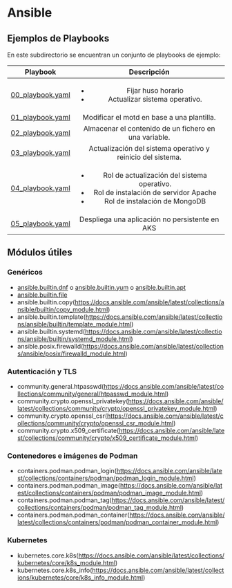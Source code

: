 # Ansible

## Ejemplos de Playbooks

En este subdirectorio se encuentran un conjunto de playbooks de ejemplo:

|Playbook|Descripción|
|:---:|:---:|
|[00_playbook.yaml](./00_playbook.yaml)|<ul><li>Fijar huso horario</li><li>Actualizar sistema operativo.</li></ul>|
|[01_playbook.yaml](./01_playbook.yaml)|Modificar el motd en base a una plantilla.|
|[02_playbook.yaml](./02_playbook.yaml)|Almacenar el contenido de un fichero en una variable.|
|[03_playbook.yaml](./03_playbook.yaml)|Actualización del sistema operativo y reinicio del sistema.|
|[04_playbook.yaml](./04_playbook.yaml)|<ul><li>Rol de actualización del sistema operativo.</li><li>Rol de instalación de servidor Apache</li><li>Rol de instalación de MongoDB</li></ul>|
|[05_playbook.yaml](./05_playbook.yaml)|Despliega una aplicación no persistente en AKS|

## Módulos útiles

### Genéricos

* [ansible.builtin.dnf](https://docs.ansible.com/ansible/latest/collections/ansible/builtin/dnf_module.html) o [ansible.builtin.yum](https://docs.ansible.com/ansible/latest/collections/ansible/builtin/yum_module.html) o [ansible.builtin.apt](https://docs.ansible.com/ansible/latest/collections/ansible/builtin/apt_module.html)
* [ansible.builtin.file](https://docs.ansible.com/ansible/latest/collections/ansible/builtin/file_module.html)
* ansible.builtin.copy(https://docs.ansible.com/ansible/latest/collections/ansible/builtin/copy_module.html)
* ansible.builtin.template(https://docs.ansible.com/ansible/latest/collections/ansible/builtin/template_module.html)
* ansible.builtin.systemd(https://docs.ansible.com/ansible/latest/collections/ansible/builtin/systemd_module.html)
* ansible.posix.firewalld(https://docs.ansible.com/ansible/latest/collections/ansible/posix/firewalld_module.html)

### Autenticación y TLS

* community.general.htpasswd(https://docs.ansible.com/ansible/latest/collections/community/general/htpasswd_module.html)
* community.crypto.openssl_privatekey(https://docs.ansible.com/ansible/latest/collections/community/crypto/openssl_privatekey_module.html)
* community.crypto.openssl_csr(https://docs.ansible.com/ansible/latest/collections/community/crypto/openssl_csr_module.html)
* community.crypto.x509_certificate(https://docs.ansible.com/ansible/latest/collections/community/crypto/x509_certificate_module.html)

### Contenedores e imágenes de Podman

* containers.podman.podman_login(https://docs.ansible.com/ansible/latest/collections/containers/podman/podman_login_module.html)
* containers.podman.podman_image(https://docs.ansible.com/ansible/latest/collections/containers/podman/podman_image_module.html)
* containers.podman.podman_tag(https://docs.ansible.com/ansible/latest/collections/containers/podman/podman_tag_module.html)
* containers.podman.podman_container(https://docs.ansible.com/ansible/latest/collections/containers/podman/podman_container_module.html)

### Kubernetes

* kubernetes.core.k8s(https://docs.ansible.com/ansible/latest/collections/kubernetes/core/k8s_module.html)
* kubernetes.core.k8s_info(https://docs.ansible.com/ansible/latest/collections/kubernetes/core/k8s_info_module.html)
